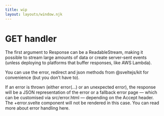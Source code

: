 ```yaml
---
title: wip
layout: layouts/window.njk
---
```


# GET handler

The first argument to Response can be a ReadableStream, making it possible to
stream large amounts of data or create server-sent events (unless deploying to
platforms that buffer responses, like AWS Lambda).

You can use the error, redirect and json methods from @sveltejs/kit for
convenience (but you don’t have to).

If an error is thrown (either error(...) or an unexpected error), the response
will be a JSON representation of the error or a fallback error page — which can
be customised via src/error.html — depending on the Accept header. The
+error.svelte component will not be rendered in this case. You can read more
about error handling here.
